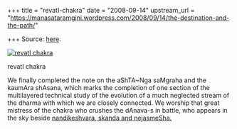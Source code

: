 +++
title = "revatI-chakra"
date = "2008-09-14"
upstream_url = "https://manasataramgini.wordpress.com/2008/09/14/the-destination-and-the-path/"

+++
Source: [here](https://manasataramgini.wordpress.com/2008/09/14/the-destination-and-the-path/).

[![revatI chakra](https://i2.wp.com/farm4.static.flickr.com/3198/2844086597_b126714b99_b.jpg)](http://www.flickr.com/photos/24766652@N05/2844086597/ "revatI chakra by somasushma, on Flickr")

revatI chakra

We finally completed the note on the aShTA\~Nga saMgraha and the kaumAra shAsana, which marks the completion of one section of the multilayered technical study of the evolution of a much neglected stream of the dharma with which we are closely connected. We worship that great mistress of the chakra who crushes the dAnava-s in battle, who appears in the sky beside [nandikeshvara, skanda and nejasmeSha.](https://manasataramgini.wordpress.com/2006/11/29/on-to-shri-parvata/)

